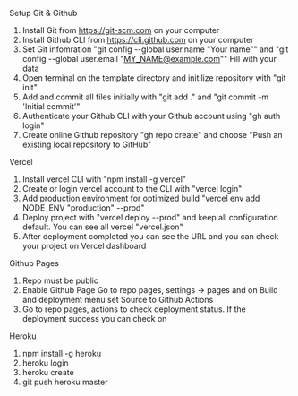 Setup Git & Github
1. Install Git from https://git-scm.com on your computer
2. Install Github CLI from https://cli.github.com on your computer
3. Set Git infomration "git config --global user.name "Your name"" and "git config --global user.email "MY_NAME@example.com"" Fill with your data
4. Open terminal on the template directory and initilize repository with "git init"
5. Add and commit all files initially with "git add ." and "git commit -m 'Initial commit'"
6. Authenticate your Github CLI with your Github account using "gh auth login"
7. Create online Github repository "gh repo create" and choose "Push an existing local repository to GitHub"

Vercel
1. Install vercel CLI with "npm install -g vercel"
2. Create or login vercel account to the CLI with "vercel login"
3. Add production environment for optimized build "vercel env add NODE_ENV "production" --prod"
4. Deploy project with "vercel deploy --prod" and keep all configuration default.  You can see all vercel "vercel.json"
5. After deployment completed you can see the URL and you can check your project on Vercel dashboard

Github Pages
1. Repo must be public
2. Enable Github Page Go to repo pages, settings -> pages and on Build and deployment menu set Source to Github Actions
3. Go to repo pages, actions to check deployment status. If the deployment success you can check on

Heroku
1. npm install -g heroku
2. heroku login
3. heroku create
4. git push heroku master
